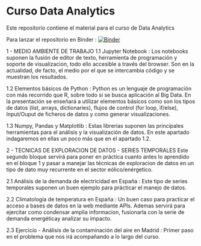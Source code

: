 # Curso Data Analytics
Este repositorio contiene el material para el curso de Data Analytics


Para lanzar el repositorio en Binder :
[![Binder](https://mybinder.org/badge_logo.svg)](https://mybinder.org/v2/gh/mlcordoba/curso_DA/master)


1 - MEDIO AMBIENTE DE TRABAJO
1.1 Jupyter Notebook : Los notebooks suponen la fusión de editor de texto, herramienta de programación y soporte de visualizacion, todo ello accesible a través del browser. Son en la actualidad, de facto, el medio por el que se intercambia código y se muestran los resultados.

1.2 Elementos básicos de Python : Python es un lenguaje de programación con más recorrido que R, sobre todo si se busca aplicación al Big Data.  En la presentación se enseñará a utilizar elementos básicos como son los tipos de datos (list, arrays, dictionaries), flujos de control (for loop, if/else), Input/Ouput de ficheros de datos y como generar visualizaciones.

1.3 Numpy, Pandas y Matplotlib : Estas librerias suponen las principales herramientas para el análisis y la visualización de datos. En este apartado indagaremos en ellas un poco más que en el apartado 1.2.


2 - TECNICAS DE EXPLORACION DE DATOS - SERIES TEMPORALES
Este segundo bloque servirá para poner en práctica cuanto antes lo aprendido en el bloque 1 y pasar a manejar las técnicas de exploracion de datos en un tipo de dato muy recurrente en el sector eólico/enérgetico.

2.1 Análisis de la demanda de electricidad en España : Este tipo de series temporales suponen un buen ejemplo para prácticar el manejo de datos.

2.2 Climatología de temperatura en España : Un buen caso para practicar el acceso a bases de datos en la web mediante APIs. Ademas servirá para ejercitar como condensar amplia informacion, fusionarla con la serie de demanda energéticay analizar su impacto. 

2.3 Ejercicio  - Análisis de la contaminación del aire en Madrid : Primer paso en el problema que nos irá acompañando a lo largo del curso.

